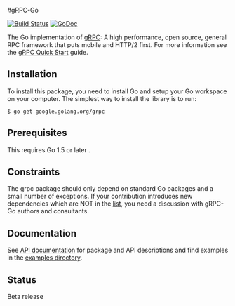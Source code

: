 #gRPC-Go

[![Build Status](https://travis-ci.org/grpc/grpc-go.svg)](https://travis-ci.org/grpc/grpc-go) [![GoDoc](https://godoc.org/google.golang.org/grpc?status.svg)](https://godoc.org/google.golang.org/grpc)

The Go implementation of [gRPC](http://www.grpc.io/): A high performance, open source, general RPC framework that puts mobile and HTTP/2 first. For more information see the [gRPC Quick Start](http://www.grpc.io/docs/) guide.

## Installation

To install this package, you need to install Go and setup your Go workspace on your computer. The simplest way to install the library is to run:

```
$ go get google.golang.org/grpc
```

## Prerequisites

This requires Go 1.5 or later .

## Constraints

The grpc package should only depend on standard Go packages and a small number of exceptions. If your contribution introduces new dependencies which are NOT in the [list](http://godoc.org/google.golang.org/grpc?imports), you need a discussion with gRPC-Go authors and consultants.

## Documentation

See [API documentation](https://godoc.org/google.golang.org/grpc) for package and API descriptions and find examples in the [examples directory](examples/).

## Status

Beta release
